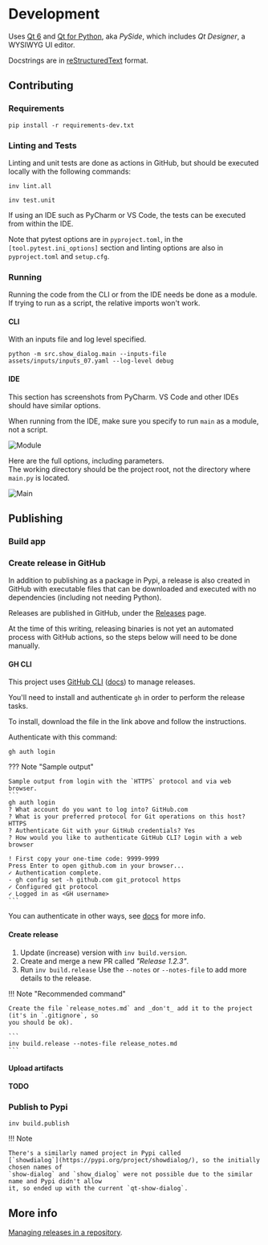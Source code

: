 # Development
Uses [Qt 6](https://www.qt.io) and [Qt for Python](https://wiki.qt.io/Qt_for_Python), aka _PySide_,
which includes _Qt Designer_, a WYSIWYG UI editor.

Docstrings are in [reStructuredText](https://docutils.sourceforge.io/rst.html) format.

## Contributing
### Requirements
```
pip install -r requirements-dev.txt
```

### Linting and Tests
Linting and unit tests are done as actions in GitHub, but should be executed locally with the
following commands:
```
inv lint.all
```
```
inv test.unit
```
If using an IDE such as PyCharm or VS Code, the tests can be executed from within the IDE.

Note that pytest options are in `pyproject.toml`, in the `[tool.pytest.ini_options]` section and
linting options are also in `pyproject.toml` and `setup.cfg`.

### Running
Running the code from the CLI or from the IDE needs be done as a module.  
If trying to run as a script, the relative imports won't work.

#### CLI
With an inputs file and log level specified.
```
python -m src.show_dialog.main --inputs-file assets/inputs/inputs_07.yaml --log-level debug
```

#### IDE
This section has screenshots from PyCharm. VS Code and other IDEs should have similar options.

When running from the IDE, make sure you specify to run `main` as a module, not a script.

![Module](images/run_main_module.png)

Here are the full options, including parameters.  
The working directory should be the project root, not the directory where `main.py` is located.

![Main](images/run_main_config.png)

## Publishing
### Build app

### Create release in GitHub
In addition to publishing as a package in Pypi, a release is also created in GitHub with executable
files that can be downloaded and executed with no dependencies (including not needing Python).

Releases are published in GitHub, under the
[Releases](https://github.com/joaonc/show_dialog/releases) page.

At the time of this writing, releasing binaries is not yet an automated process with GitHub actions,
so the steps below will need to be done manually.

#### GH CLI
This project uses [GitHub CLI](https://cli.github.com/) ([docs](https://cli.github.com/manual/))
to manage releases.

You'll need to install and authenticate `gh` in order to perform the release tasks.

To install, download the file in the link above and follow the instructions.

Authenticate with this command:
```
gh auth login
```

??? Note "Sample output"

    Sample output from login with the `HTTPS` protocol and via web browser.
    ```
    gh auth login
    ? What account do you want to log into? GitHub.com
    ? What is your preferred protocol for Git operations on this host? HTTPS
    ? Authenticate Git with your GitHub credentials? Yes
    ? How would you like to authenticate GitHub CLI? Login with a web browser

    ! First copy your one-time code: 9999-9999
    Press Enter to open github.com in your browser... 
    ✓ Authentication complete.
    - gh config set -h github.com git_protocol https
    ✓ Configured git protocol
    ✓ Logged in as <GH username>
    ```

You can authenticate in other ways, see
[docs](https://cli.github.com/manual/gh_auth_login) for more info.

#### Create release
1. Update (increase) version with `inv build.version`.
2. Create and merge a new PR called _"Release 1.2.3"_.  
3. Run `inv build.release`
   Use the `--notes` or `--notes-file` to add more details to the release.  

!!! Note "Recommended command"

    Create the file `release_notes.md` and _don't_ add it to the project (it's in `.gitignore`, so
    you should be ok).

    ```
    inv build.release --notes-file release_notes.md
    ```

#### Upload artifacts
**TODO**

### Publish to Pypi
```
inv build.publish
```

!!! Note

    There's a similarly named project in Pypi called
    [`showdialog`](https://pypi.org/project/showdialog/), so the initially chosen names of
    `show-dialog` and `show_dialog` were not possible due to the similar name and Pypi didn't allow
    it, so ended up with the current `qt-show-dialog`.

## More info
[Managing releases in a repository](https://docs.github.com/en/repositories/releasing-projects-on-github/managing-releases-in-a-repository).

